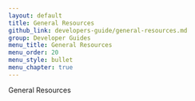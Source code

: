 ```yaml
---
layout: default
title: General Resources
github_link: developers-guide/general-resources.md
group: Developer Guides
menu_title: General Resources
menu_order: 20
menu_style: bullet
menu_chapter: true
---
```


General Resources